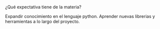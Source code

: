 ¿Qué expectativa tiene de la materia?

Expandir conocimiento en el lenguaje python. Aprender nuevas librerias y herramientas a lo largo del proyecto.